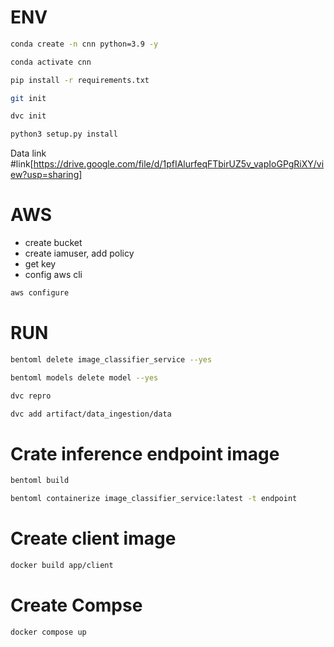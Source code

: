 # ENV

```bash
conda create -n cnn python=3.9 -y

conda activate cnn

pip install -r requirements.txt

git init

dvc init

python3 setup.py install
```

Data link #link[https://drive.google.com/file/d/1pfIAlurfeqFTbirUZ5v_vapIoGPgRiXY/view?usp=sharing]

# AWS

- create bucket
- create iamuser, add policy
- get key
- config aws cli

```bash
aws configure
```

# RUN
```bash
bentoml delete image_classifier_service --yes

bentoml models delete model --yes

dvc repro

dvc add artifact/data_ingestion/data
```

# Crate inference endpoint image
```bash
bentoml build

bentoml containerize image_classifier_service:latest -t endpoint
```
# Create client image
```bash
docker build app/client
```

# Create Compse
```bash
docker compose up
```